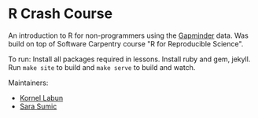 R Crash Course
======================================

An introduction to R for non-programmers using the [Gapminder][gapminder] data. Was build on top of 
Software Carpentry course "R for Reproducible Science". 

To run:
Install all packages required in lessons. Install ruby and gem, jekyll. Run `make site` to build and `make serve` to build and watch.

Maintainers:

* [Kornel Labun][JokingHero]
* [Sara Sumic][sarasumic]

[gapminder]: http://www.gapminder.org/
[JokingHero]: http://www.github.com/JokingHero
[sarasumic]: https://github.com/sarasumic